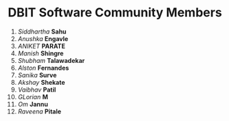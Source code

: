 # DBIT Software Community Members

1. *Siddhartha* **Sahu**
1. *Anushka* **Engavle**
1. *ANIKET* **PARATE**
1. *Manish* **Shingre**
1. *Shubham* **Talawadekar**
1. *Alston* **Fernandes**
1. *Sanika* **Surve**
1. *Akshay* **Shekate**
1. *Vaibhav* **Patil**
1. *GLorian* **M**
1. *Om* **Jannu**
1. *Raveena* **Pitale**
